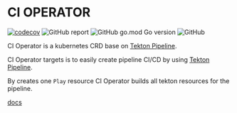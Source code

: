 # CI OPERATOR

[![codecov](https://codecov.io/gh/w6d-io/ci-operator/branch/main/graph/badge.svg?token=OYXGUIEDAH)](https://codecov.io/gh/w6d-io/ci-operator)
![GitHub report](https://goreportcard.com/badge/github.com/w6d-io/ci-operator)
![GitHub go.mod Go version](https://img.shields.io/github/go-mod/go-version/w6d-io/ci-operator)
![GitHub](https://img.shields.io/github/license/w6d-io/ci-operator?style=flat)

CI Operator is a kubernetes CRD base on [Tekton Pipeline](https://github.com/tektoncd/pipeline).

CI Operator targets is to easily create pipeline CI/CD by using [Tekton Pipeline](https://github.com/tektoncd/pipeline).

By creates one `Play` resource CI Operator builds all tekton resources for the pipeline. 

[docs](/docs)
